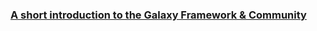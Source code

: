 ### [A short introduction to the Galaxy Framework & Community](https://docs.google.com/presentation/d/1VALlh6S4YGzZ2UqkAJH3hRdC--XH03ocsX5QhYp0KZA/edit?usp=sharing)
